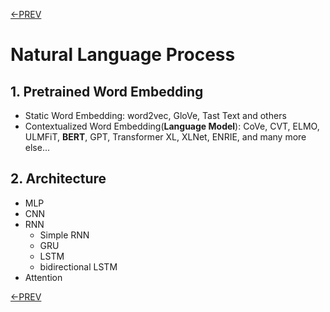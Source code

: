 [<-PREV](../sequence.md)

# Natural Language Process

## 1. Pretrained Word Embedding
- Static Word Embedding: word2vec, GloVe, Tast Text and others
- Contextualized Word Embedding(**Language Model**): CoVe, CVT, ELMO, ULMFiT, **BERT**, GPT, Transformer XL, XLNet, ENRIE, and many more else...

## 2. Architecture
- MLP
- CNN
- RNN
  - Simple RNN
  - GRU
  - LSTM
  - bidirectional LSTM 
- Attention



[<-PREV](../sequence.md)

